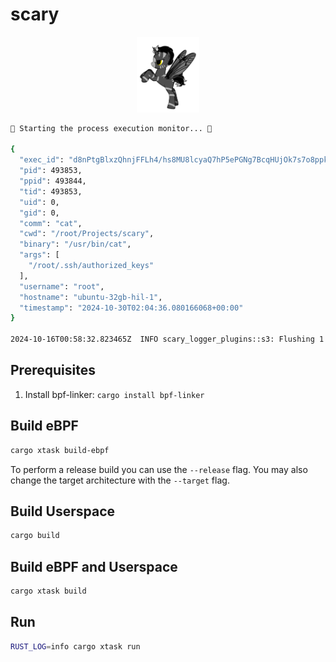 # scary

<p align="center">
  <img src="docs/assets/ebpf.png" width="20%" />
</p>

```bash
🐝 Starting the process execution monitor... 🐝

{
  "exec_id": "d8nPtgBlxzQhnjFFLh4/hs8MU8lcyaQ7hP5ePGNg7BcqHUjOk7s7o8ppksP0VrkajvcOyTAxbWnOe8ZEYO5xJQ==",
  "pid": 493853,
  "ppid": 493844,
  "tid": 493853,
  "uid": 0,
  "gid": 0,
  "comm": "cat",
  "cwd": "/root/Projects/scary",
  "binary": "/usr/bin/cat",
  "args": [
    "/root/.ssh/authorized_keys"
  ],
  "username": "root",
  "hostname": "ubuntu-32gb-hil-1",
  "timestamp": "2024-10-30T02:04:36.080166068+00:00"
}

2024-10-16T00:58:32.823465Z  INFO scary_logger_plugins::s3: Flushing 1 events to S3
```

## Prerequisites

1. Install bpf-linker: `cargo install bpf-linker`

## Build eBPF

```bash
cargo xtask build-ebpf
```

To perform a release build you can use the `--release` flag.
You may also change the target architecture with the `--target` flag.

## Build Userspace

```bash
cargo build
```

## Build eBPF and Userspace

```bash
cargo xtask build
```

## Run

```bash
RUST_LOG=info cargo xtask run
```
